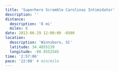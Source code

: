 ```yaml
---
title: 'Superhero Scramble Carolinas Intimidator'
description: ''
distance:
  description: '8 mi'
  miles: 8
date: 2013-06-29 12:00:00 -0500
location:
  description: 'Winnsboro, SC'
  latitude: 34.4855139
  longitude: -80.9552545
time: '2:57:06'
pace: '22:08' # min/mile
---
```

